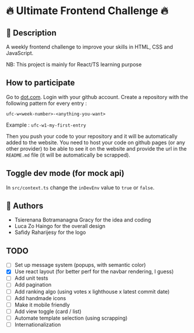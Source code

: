 # 🔥 Ultimate Frontend Challenge 🔥

## 📝 Description

A weekly frontend challenge to improve your skills in HTML, CSS and JavaScript.

NB: This project is mainly for React/TS learning purpose

## How to participate

Go to [dot.com](dot.com). Login with your github account.
Create a repository with the following pattern for every entry : 

`ufc-w<week-number>-<anything-you-want>`

Example : `ufc-w1-my-first-entry`

Then you push your code to your repository and it will be automatically added to the website.
You need to host your code on github pages (or any other provider) to be able to see it on the website and provide the url in the `README.md` file (it will be automatically be scrapped).

## Toggle dev mode (for mock api)

In `src/context.ts` change the `inDevEnv` value to `true` or `false`.

## 👥 Authors

- Tsierenana Botramanagna Gracy for the idea and coding
- Luca Zo Haingo for the overall design
- Safidy Raharijesy for the logo

## TODO 
- [ ] Set up message system (popups, with semantic color)
- [x] Use react layout (for better perf for the navbar rendering, I guess)
- [ ] Add unit tests
- [ ] Add pagination
- [ ] Add ranking algo (using votes x lighthouse x latest commit date)
- [ ] Add handmade icons
- [ ] Make it mobile friendly
- [ ] Add view toggle (card / list)
- [ ] Automate template selection (using scrapping)
- [ ] Internationalization